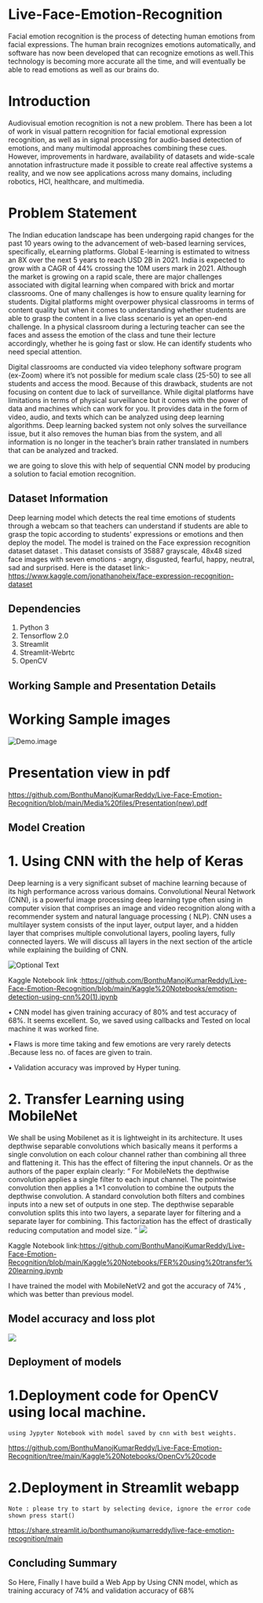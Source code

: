 # Live-Face-Emotion-Recognition
Facial emotion recognition is the process of detecting human emotions from facial expressions. The human brain recognizes emotions automatically, and software has now been developed that can recognize emotions as well.This technology is becoming more accurate all the time, and will eventually be able to read emotions as well as our brains do.

# Introduction
Audiovisual emotion recognition is not a new problem. There has been a lot of work in visual pattern recognition for facial emotional expression recognition, as well as in signal processing for audio-based detection of emotions, and many multimodal approaches combining these cues. However, improvements in hardware, availability of datasets and wide-scale annotation infrastructure made it possible to create real affective systems a reality, and we now see applications across many domains, including robotics, HCI, healthcare, and multimedia.

# Problem Statement
The Indian education landscape has been undergoing rapid changes for the past 10 years owing to the advancement of web-based learning services, specifically, eLearning platforms. Global E-learning is estimated to witness an 8X over the next 5 years to reach USD 2B in 2021. India is expected to grow with a CAGR of 44% crossing the 10M users mark in 2021. Although the market is growing on a rapid scale, there are major challenges associated with digital learning when compared with brick and mortar classrooms. One of many challenges is how to ensure quality learning for students. Digital platforms might overpower physical classrooms in terms of content quality but when it comes to understanding whether students are able to grasp the content in a live class scenario is yet an open-end challenge. In a physical classroom during a lecturing teacher can see the faces and assess the emotion of the class and tune their lecture accordingly, whether he is going fast or slow. He can identify students who need special attention.

Digital classrooms are conducted via video telephony software program (ex-Zoom) where it’s not possible for medium scale class (25-50) to see all students and access the mood. Because of this drawback, students are not focusing on content due to lack of surveillance. While digital platforms have limitations in terms of physical surveillance but it comes with the power of data and machines which can work for you. It provides data in the form of video, audio, and texts which can be analyzed using deep learning algorithms. Deep learning backed system not only solves the surveillance issue, but it also removes the human bias from the system, and all information is no longer in the teacher’s brain rather translated in numbers that can be analyzed and tracked.

we are going to slove this with help of sequential CNN model by producing a solution to facial emotion recognition.

## Dataset Information
 Deep learning model which detects the real time emotions of students through a webcam so that teachers can understand if students are able to grasp the topic according to students' expressions or emotions and then deploy the model. The model is trained on the Face expression recognition dataset dataset .
   This dataset consists of 35887 grayscale, 48x48 sized face images with seven emotions - angry, disgusted, fearful, happy, neutral, sad and surprised.
Here is the dataset link:-  https://www.kaggle.com/jonathanoheix/face-expression-recognition-dataset

## Dependencies

1)	Python 3
2)	Tensorflow 2.0
3)	Streamlit
4)	Streamlit-Webrtc
5)	OpenCV

## Working Sample and Presentation Details
 # Working Sample images
 ![Demo.image](https://github.com/BonthuManojKumarReddy/Live-Face-Emotion-Recognition/blob/main/Media%20files/working%20sample%20image.JPG)
 
 # Presentation view in pdf
 https://github.com/BonthuManojKumarReddy/Live-Face-Emotion-Recognition/blob/main/Media%20files/Presentation(new).pdf
 
 ## Model Creation
# 1. Using CNN with the help of Keras
   Deep learning is a very significant subset of machine learning because of its high performance across various domains. Convolutional Neural Network (CNN), is a powerful image processing deep learning type often using in computer vision that comprises an image and video recognition along with a recommender system and natural language processing ( NLP).
CNN uses a multilayer system consists of the input layer, output layer, and a hidden layer that comprises multiple convolutional layers, pooling layers, fully connected layers. We will discuss all layers in the next section of the article while explaining the building of CNN.

![Optional Text](https://github.com/BonthuManojKumarReddy/Live-Face-Emotion-Recognition/blob/main/Media%20files/CNN_model%20image.jpg)

Kaggle Notebook link :https://github.com/BonthuManojKumarReddy/Live-Face-Emotion-Recognition/blob/main/Kaggle%20Notebooks/emotion-detection-using-cnn%20(1).ipynb

• CNN model has given training  accuracy of 80% and test accuracy of 68%. It seems excellent. So, we saved using callbacks and Tested on local machine it was worked fine.

• Flaws is more time taking and few emotions are very rarely detects .Because less no. of  faces are given to train.

• Validation accuracy was improved by Hyper tuning.

# 2. Transfer Learning using MobileNet
We shall be using Mobilenet as it is lightweight in its architecture. It uses depthwise separable convolutions which basically means it performs a single convolution on each colour channel rather than combining all three and flattening it. This has the effect of filtering the input channels. Or as the authors of the paper explain clearly: “ For MobileNets the depthwise convolution applies a single filter to each input channel. The pointwise convolution then applies a 1×1 convolution to combine the outputs the depthwise convolution. A standard convolution both filters and combines inputs into a new set of outputs in one step. The depthwise separable convolution splits this into two layers, a separate layer for filtering and a separate layer for combining. This factorization has the effect of drastically reducing computation and model size. ”
![](https://github.com/BonthuManojKumarReddy/Live-Face-Emotion-Recognition/blob/main/Media%20files/tl_image.jpg)


Kaggle Notebook link:https://github.com/BonthuManojKumarReddy/Live-Face-Emotion-Recognition/blob/main/Kaggle%20Notebooks/FER%20using%20transfer%20learning.ipynb

 I have trained the model with MobileNetV2 and got the accuracy of 74% , which was better than previous model.
 
  ## Model accuracy and loss plot
  ![](https://github.com/BonthuManojKumarReddy/Live-Face-Emotion-Recognition/blob/main/Media%20files/Loss%20and%20accuracy%20plot%20(1).jpg)
  
   ## Deployment of models
 # 1.Deployment code for OpenCV using local machine.
    using Jypyter Notebook with model saved by cnn with best weights.
  https://github.com/BonthuManojKumarReddy/Live-Face-Emotion-Recognition/tree/main/Kaggle%20Notebooks/OpenCv%20code
    
  # 2.Deployment in Streamlit webapp
    Note : please try to start by selecting device, ignore the error code shown press start()
  https://share.streamlit.io/bonthumanojkumarreddy/live-face-emotion-recognition/main
  
  
  ## Concluding Summary
   So Here, Finally I have build a Web App by Using CNN model, which as training accuracy of 74% and validation accuracy of 68%

